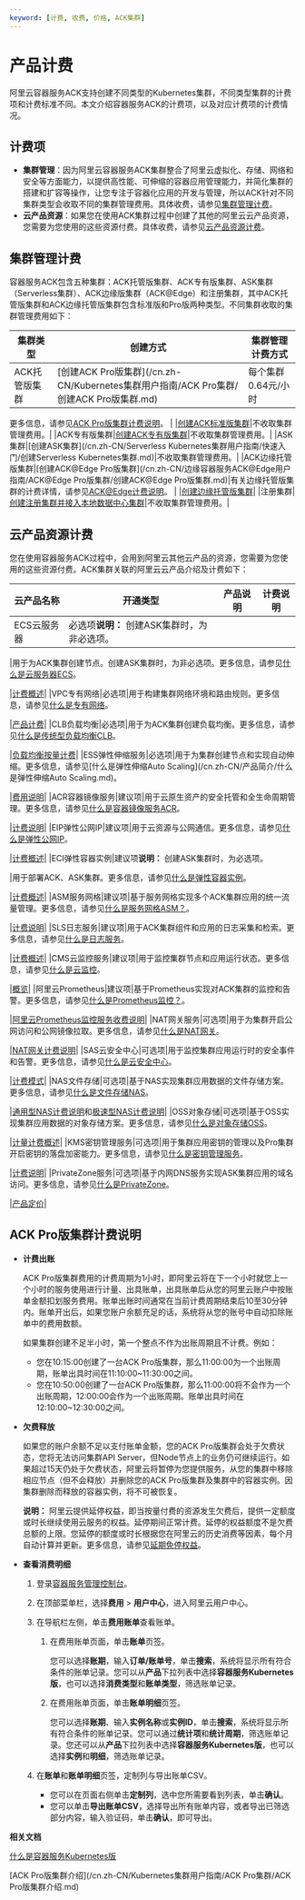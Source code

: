 ```yaml
---
keyword: [计费, 收费, 价格, ACK集群]
---
```


# 产品计费

阿里云容器服务ACK支持创建不同类型的Kubernetes集群，不同类型集群的计费项和计费标准不同。本文介绍容器服务ACK的计费项，以及对应计费项的计费情况。

## 计费项

-   **集群管理**：因为阿里云容器服务ACK集群整合了阿里云虚拟化、存储、网络和安全等方面能力，以提供高性能、可伸缩的容器应用管理能力，并简化集群的搭建和扩容等操作，让您专注于容器化应用的开发与管理，所以ACK针对不同集群类型会收取不同的集群管理费用。具体收费，请参见[集群管理计费](#section_3zb_7a9_asx)。
-   **云产品资源**：如果您在使用ACK集群过程中创建了其他的阿里云云产品资源，您需要为您使用的这些资源付费。具体收费，请参见[云产品资源计费](#section_zh6_gtx_mj7)。

## 集群管理计费

容器服务ACK包含五种集群：ACK托管版集群、ACK专有版集群、ASK集群（Serverless集群）、ACK边缘版集群（ACK@Edge）和注册集群，其中ACK托管版集群和ACK边缘托管版集群包含标准版和Pro版两种类型。不同集群收取的集群管理费用如下：

|集群类型|创建方式|集群管理计费方式|
|----|----|--------|
|ACK托管版集群|[创建ACK Pro版集群](/cn.zh-CN/Kubernetes集群用户指南/ACK Pro集群/创建ACK Pro版集群.md)|每个集群0.64元/小时

更多信息，请参见[ACK Pro版集群计费说明](#section_1su_yz5_b3p)。 |
|[创建ACK标准版集群](/cn.zh-CN/Kubernetes集群用户指南/集群/创建集群/创建Kubernetes托管版集群.md)|不收取集群管理费用。|
|ACK专有版集群|[创建ACK专有版集群](/cn.zh-CN/Kubernetes集群用户指南/集群/创建集群/创建Kubernetes专有版集群.md)|不收取集群管理费用。|
|ASK集群|[创建ASK集群](/cn.zh-CN/Serverless Kubernetes集群用户指南/快速入门/创建Serverless Kubernetes集群.md)|不收取集群管理费用。|
|ACK边缘托管版集群|[创建ACK@Edge Pro版集群](/cn.zh-CN/边缘容器服务ACK@Edge用户指南/ACK@Edge Pro版集群/创建ACK@Edge Pro版集群.md)|有关边缘托管版集群的计费详情，请参见[ACK@Edge计费说明](/cn.zh-CN/边缘容器服务ACK@Edge用户指南/ACK@Edge计费说明.md)。 |
|[创建边缘托管版集群](/cn.zh-CN/边缘容器服务ACK@Edge用户指南/边缘托管集群管理/创建边缘托管版集群.md)|
|注册集群|[创建注册集群并接入本地数据中心集群](/cn.zh-CN/Kubernetes集群用户指南/多云混合云/注册集群管理/创建注册集群并接入本地数据中心集群.md)|不收取集群管理费用。|

## 云产品资源计费

您在使用容器服务ACK过程中，会用到阿里云其他云产品的资源，您需要为您使用的这些资源付费。ACK集群关联的阿里云云产品介绍及计费如下：

|云产品名称|开通类型|产品说明|计费说明|
|-----|----|----|----|
|ECS云服务器|必选项**说明：** 创建ASK集群时，为非必选项。

|用于为ACK集群创建节点。创建ASK集群时，为非必选项。更多信息，请参见[什么是云服务器ECS](/cn.zh-CN/产品简介/什么是云服务器ECS.md)。

|[计费概述](/cn.zh-CN/产品计费/计费概述.md)|
|VPC专有网络|必选项|用于构建集群网络环境和路由规则。更多信息，请参见[什么是专有网络](/cn.zh-CN/产品简介/什么是专有网络.md)。

|[产品计费](/cn.zh-CN/.md)|
|CLB负载均衡|必选项|用于为ACK集群创建负载均衡。更多信息，请参见[什么是传统型负载均衡CLB](/cn.zh-CN/传统型负载均衡CLB/CLB产品简介/什么是传统型负载均衡CLB.md)。

|[负载均衡按量计费](/cn.zh-CN/传统型负载均衡CLB/CLB产品计费/按量计费.md)|
|ESS弹性伸缩服务|必选项|用于为集群创建节点和实现自动伸缩。更多信息，请参见[什么是弹性伸缩Auto Scaling](/cn.zh-CN/产品简介/什么是弹性伸缩Auto Scaling.md)。

|[费用说明](/cn.zh-CN/产品计费/费用说明.md)|
|ACR容器镜像服务|建议项|用于云原生资产的安全托管和全生命周期管理。更多信息，请参见[什么是容器镜像服务ACR]()。

|[计费说明]()|
|EIP弹性公网IP|建议项|用于云资源与公网通信。更多信息，请参见[什么是弹性公网IP](/cn.zh-CN/.md)。

|[计费概述](/cn.zh-CN/产品计费/计费概述.md)|
|ECI弹性容器实例|建议项**说明：** 创建ASK集群时，为必选项。

|用于部署ACK、ASK集群。更多信息，请参见[什么是弹性容器实例]()。

|[计费概述]()|
|ASM服务网格|建议项|基于服务网格实现多个ACK集群应用的统一流量管理。更多信息，请参见[什么是服务网格ASM？]()。

|[计费说明]()|
|SLS日志服务|建议项|用于ACK集群组件和应用的日志采集和检索。更多信息，请参见[什么是日志服务](/cn.zh-CN/产品简介/什么是日志服务.md)。

|[计费概述](/cn.zh-CN/产品计费/计费概述.md)|
|CMS云监控服务|建议项|用于监控集群节点和应用运行状态。更多信息，请参见[什么是云监控](/cn.zh-CN/产品简介/什么是云监控.md)。

|[概览](/cn.zh-CN/产品定价/计费方式/概览.md)|
|阿里云Prometheus|建议项|基于Prometheus实现对ACK集群的监控和告警。更多信息，请参见[什么是Prometheus监控？]()。

|[阿里云Prometheus监控服务收费说明](/cn.zh-CN/产品计费/阿里云Prometheus监控服务收费说明.md)|
|NAT网关服务|可选项|用于为集群开启公网访问和公网镜像拉取。更多信息，请参见[什么是NAT网关](/cn.zh-CN/产品简介/什么是NAT网关.md)。

|[NAT网关计费说明](/cn.zh-CN/购买指南/NAT网关计费说明.md)|
|SAS云安全中心|可选项|用于监控集群应用运行时的安全事件和告警。更多信息，请参见[什么是云安全中心](/cn.zh-CN/产品简介/什么是云安全中心.md)。

|[计费模式](/cn.zh-CN/产品计费/计费模式.md)|
|NAS文件存储|可选项|基于NAS实现集群应用数据的文件存储方案。更多信息，请参见[什么是文件存储NAS]()。

|[通用型NAS计费说明]()和[极速型NAS计费说明]()|
|OSS对象存储|可选项|基于OSS实现集群应用数据的对象存储方案。更多信息，请参见[什么是对象存储OSS](/cn.zh-CN/产品简介/什么是对象存储OSS.md)。

|[计量计费概述](/cn.zh-CN/计量计费/计量项和计费项/计量计费概述.md)|
|KMS密钥管理服务|可选项|用于集群应用密钥的管理以及Pro集群开启密钥的落盘加密能力。更多信息，请参见[什么是密钥管理服务](/cn.zh-CN/产品简介/什么是密钥管理服务.md)。

|[计费说明](/cn.zh-CN/产品计费/计费说明.md)|
|PrivateZone服务|可选项|基于内网DNS服务实现ASK集群应用的域名访问。更多信息，请参见[什么是PrivateZone](https://help.aliyun.com/document_detail/64611.html)。

|[产品定价](https://help.aliyun.com/document_detail/71338.html)|

## ACK Pro版集群计费说明

-   **计费出账**

    ACK Pro版集群费用的计费周期为1小时，即阿里云将在下一个小时就您上一个小时的服务使用进行计量、出具账单，出具账单后从您的阿里云账户中按账单金额扣划服务费用。账单出账时间通常在当前计费周期结束后10至30分钟内。账单开出后，如果您账户余额充足的话，系统将从您的账号中自动扣除账单中的费用数额。

    如果集群创建不足半小时，第一个整点不作为出账周期且不计费。例如：

    -   您在10:15:00创建了一台ACK Pro版集群，那么11:00:00为一个出账周期，账单出具时间在11:10:00~11:30:00之间。
    -   您在10:50:00创建了一台ACK Pro版集群，那么11:00:00将不会作为一个出账周期，12:00:00会作为一个出账周期。账单出具时间在12:10:00~12:30:00之间。
-   **欠费释放**

    如果您的账户余额不足以支付账单金额，您的ACK Pro版集群会处于欠费状态，您将无法访问集群API Server，但Node节点上的业务仍可继续运行。如果超过15天仍处于欠费状态，阿里云将暂停为您提供服务，从您的集群中移除相应节点（但不会释放）并删除您的ACK Pro版集群及集群中的容器实例。因集群删除而释放的容器实例，将不可被恢复。

    **说明：** 阿里云提供延停权益，即当按量付费的资源发生欠费后，提供一定额度或时长继续使用云服务的权益。延停期间正常计费。延停的权益额度不是欠费总额的上限。您延停的额度或时长根据您在阿里云的历史消费等因素，每个月自动计算并更新。更多信息，请参见[延期免停权益](https://help.aliyun.com/document_detail/190777.html)。

-   **查看消费明细**
    1.  登录[容器服务管理控制台](https://cs.console.aliyun.com)。
    2.  在顶部菜单栏，选择**费用** \> **用户中心**，进入阿里云用户中心。
    3.  在导航栏左侧，单击**费用账单**查看账单。
        1.  在费用账单页面，单击**账单**页签。

            您可以选择**账期**，输入**订单/账单号**，单击**搜索**，系统将显示所有符合条件的账单记录。您可以从**产品**下拉列表中选择**容器服务Kubernetes版**，也可以选择**消费类型**和**账单类型**，筛选账单记录。

        2.  在费用账单页面，单击**账单明细**页签。

            您可以选择**账期**、输入**实例名称**或**实例ID**，单击**搜索**，系统将显示所有符合条件的账单记录。您可以通过**统计项**和**统计周期**，筛选账单记录。您还可以从**产品**下拉列表中选择**容器服务Kubernetes版**，也可以选择**实例**和**明细**，筛选账单记录。

    4.  在**账单**和**账单明细**页签，定制列与导出账单CSV。
        -   您可以在页面右侧单击**定制列**，选中您所需要看到列表，单击**确认**。
        -   您可以单击**导出账单CSV**，选择导出所有账单内容，或者导出已筛选部分内容，输入验证码，单击**确认**，即可导出。

**相关文档**  


[什么是容器服务Kubernetes版](/cn.zh-CN/产品简介/什么是容器服务Kubernetes版.md)

[ACK Pro版集群介绍](/cn.zh-CN/Kubernetes集群用户指南/ACK Pro集群/ACK Pro版集群介绍.md)

